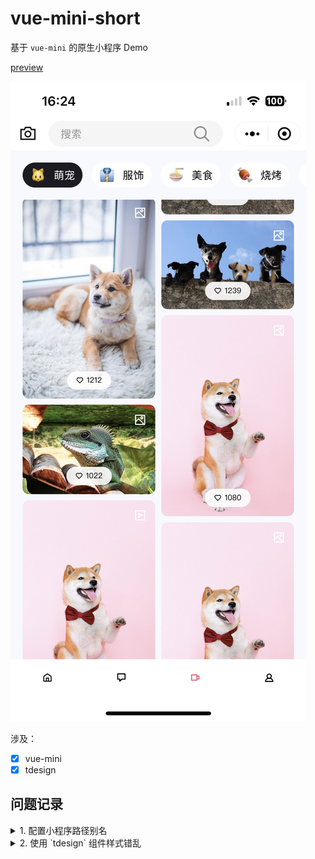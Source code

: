 # vue-mini-short

基于 `vue-mini` 的原生小程序 Demo

[preview](./shortcuts)

![preview](./shortcuts/video_1.jpg)

涉及：

- [x] vue-mini
- [x] tdesign

## 问题记录

<!-- ### 1. 配置小程序路径别名 -->
<details>
    <summary>1. 配置小程序路径别名</summary>

    ```json
    // app.json
    {
        "resolveAlias": {
            "~/*": "/*"
        }
    }
    ```
    
    在页面中使用

    ```js
    import util from '~/utils/util'
    ```
</details>

<!-- ### 2. 使用 `tdesign` 组件样式错乱 -->
<details>
    <summary>2. 使用 `tdesign` 组件样式错乱 </summary>

    移除 `app.json` 中的 `"style": "v2"`
</details>